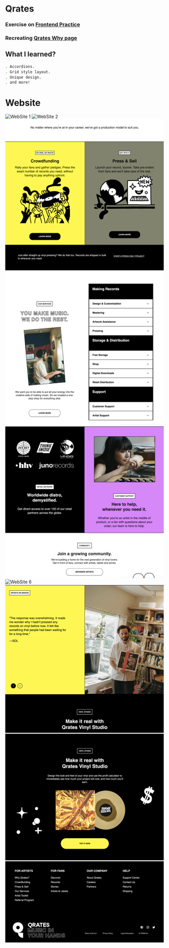 <h1>Qrates</h1>

<h3>Exercise on <a href="https://www.frontendpractice.com/project/qrates">Frontend Practice</a></h3>
<h3>Recreating <a href="https://qrates.com/why">Qrates Why page</a></h3>

<h2>What I learned?</h2>

```sh
. Accordions.
. Grid style layout.
. Unique design.
. and more!
```

<h1>Website</h1>

![WebSite 1](https://github.com/Elliop/Qrates/blob/main/public/Img/QRATES-1.png?raw=true)
![WebSite 2](https://github.com/Elliop/Qrates/blob/main/public/Img/QRATES-2.png?raw=true)
![WebSite 3](https://github.com/Elliop/Qrates/blob/main/public/Img/QRATES-3.png?raw=true)
![WebSite 4](https://github.com/Elliop/Qrates/blob/main/public/Img/QRATES-4.png?raw=true)
![WebSite 5](https://github.com/Elliop/Qrates/blob/main/public/Img/QRATES-5.png?raw=true)
![WebSite 6](https://github.com/Elliop/Qrates/blob/main/public/Img/QRATES-6.png?raw=true)
![WebSite 7](https://github.com/Elliop/Qrates/blob/main/public/Img/QRATES-7.png?raw=true)
![WebSite 8](https://github.com/Elliop/Qrates/blob/main/public/Img/QRATES-8.png?raw=true)
![Footer](https://github.com/Elliop/Qrates/blob/main/public/Img/QRATES-9.png?raw=true)